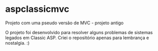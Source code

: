 # aspclassicmvc
Projeto com uma pseudo versão de MVC - projeto antigo

O projeto foi desenvolvido para resolver alguns problemas de sistemas legados em Classic ASP.
Criei o repositório apenas para lembrança e nostalgia. :)
